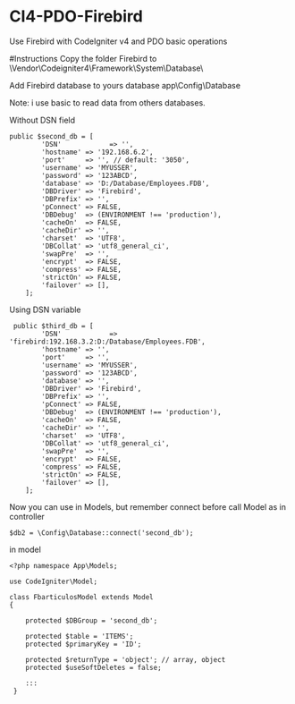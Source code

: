 # CI4-PDO-Firebird
Use Firebird with CodeIgniter v4 and PDO basic operations

#Instructions
Copy the folder Firebird to \Vendor\Codeigniter4\Framework\System\Database\

Add Firebird database to yours database app\Config\Database

Note: i use basic to read data from others databases.

Without DSN field
```
public $second_db = [
		'DSN'			 => '',
		'hostname' => '192.168.6.2',
		'port'     => '', // default: '3050',
		'username' => 'MYUSSER',
		'password' => '123ABCD',
		'database' => 'D:/Database/Employees.FDB',
		'DBDriver' => 'Firebird',
		'DBPrefix' => '',
		'pConnect' => FALSE,
		'DBDebug'  => (ENVIRONMENT !== 'production'),
		'cacheOn'  => FALSE,
		'cacheDir' => '',
		'charset'  => 'UTF8',
		'DBCollat' => 'utf8_general_ci',
		'swapPre'  => '',
		'encrypt'  => FALSE,
		'compress' => FALSE,
		'strictOn' => FALSE,
		'failover' => [],
	];
```  
Using DSN variable
```
 public $third_db = [
		'DSN'			 => 'firebird:192.168.3.2:D:/Database/Employees.FDB',
		'hostname' => '',
		'port'     => '',
		'username' => 'MYUSSER',
		'password' => '123ABCD',
		'database' => '',
		'DBDriver' => 'Firebird',
		'DBPrefix' => '',
		'pConnect' => FALSE,
		'DBDebug'  => (ENVIRONMENT !== 'production'),
		'cacheOn'  => FALSE,
		'cacheDir' => '',
		'charset'  => 'UTF8',
		'DBCollat' => 'utf8_general_ci',
		'swapPre'  => '',
		'encrypt'  => FALSE,
		'compress' => FALSE,
		'strictOn' => FALSE,
		'failover' => [],
	];
```

Now you can use in Models, but remember connect before call Model as 
in controller
```
$db2 = \Config\Database::connect('second_db');
```

in model

```
<?php namespace App\Models;

use CodeIgniter\Model;

class FbarticulosModel extends Model
{

    protected $DBGroup = 'second_db';

    protected $table = 'ITEMS';
    protected $primaryKey = 'ID';

    protected $returnType = 'object'; // array, object
    protected $useSoftDeletes = false;
    
    :::
 }
```


